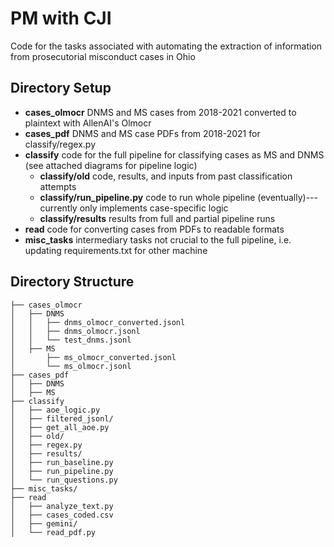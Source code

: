 # PM with CJI

Code for the tasks associated with automating the extraction of information from prosecutorial misconduct cases in Ohio


## Directory Setup 
* **cases_olmocr** DNMS and MS cases from 2018-2021 converted to plaintext with AllenAI's Olmocr
* **cases_pdf** DNMS and MS case PDFs from 2018-2021 for classify/regex.py
* **classify** code for the full pipeline for classifying cases as MS and DNMS (see attached diagrams for pipeline logic)
    * **classify/old** code, results, and inputs from past classification attempts
    * **classify/run_pipeline.py** code to run whole pipeline (eventually)---currently only implements case-specific logic
    * **classify/results** results from full and partial pipeline runs
* **read** code for converting cases from PDFs to readable formats
* **misc_tasks** intermediary tasks not crucial to the full pipeline, i.e. updating requirements.txt for other machine


## Directory Structure
```
├── cases_olmocr
│   ├── DNMS
│   │   ├── dnms_olmocr_converted.jsonl
│   │   ├── dnms_olmocr.jsonl
│   │   └── test_dnms.jsonl
│   ├── MS
│       ├── ms_olmocr_converted.jsonl
│       └── ms_olmocr.jsonl
├── cases_pdf
│   ├── DNMS
│   ├── MS
├── classify
│   ├── aoe_logic.py
│   ├── filtered_jsonl/
│   ├── get_all_aoe.py
│   ├── old/
│   ├── regex.py
│   ├── results/
│   ├── run_baseline.py
│   ├── run_pipeline.py
│   └── run_questions.py 
├── misc_tasks/
├── read
│   ├── analyze_text.py
│   ├── cases_coded.csv
│   ├── gemini/
│   └── read_pdf.py
```
